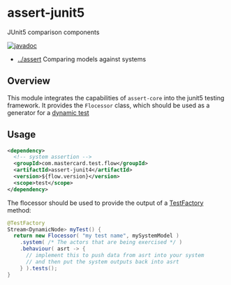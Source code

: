 
<!-- title start -->

# assert-junit5

JUnit5 comparison components

[![javadoc](https://javadoc.io/badge2/com.mastercard.test.flow/assert-junit5/javadoc.svg)](https://javadoc.io/doc/com.mastercard.test.flow/assert-junit5)

 * [../assert](..) Comparing models against systems

<!-- title end -->

## Overview

This module integrates the capabilities of `assert-core` into the junit5 testing framework.
It provides the `Flocessor` class, which should be used as a generator for a [dynamic test](https://junit.org/junit5/docs/current/user-guide/#writing-tests-dynamic-tests)

## Usage

```xml
<dependency>
  <!-- system assertion -->
  <groupId>com.mastercard.test.flow</groupId>
  <artifactId>assert-junit4</artifactId>
  <version>${flow.version}</version>
  <scope>test</scope>
</dependency>
```

The flocessor should be used to provide the output of a [TestFactory](https://junit.org/junit5/docs/current/api/org.junit.jupiter.api/org/junit/jupiter/api/TestFactory.html) method:

```java
@TestFactory
Stream<DynamicNode> myTest() {
  return new Flocessor( "my test name", mySystemModel )
    .system( /* The actors that are being exercised */ )
    .behaviour( asrt -> {
      // implement this to push data from asrt into your system 
      // and then put the system outputs back into asrt
    } ).tests();
}
```